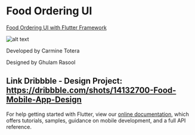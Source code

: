 # Food Ordering UI

<ins>Food Ordering UI with Flutter Framework</ins>

![alt text](https://github.com/carminetotera/Images/blob/master/food-ordering-app-ui?raw=true)

Developed by Carmine Totera

Designed by Ghulam Rasool

Link Dribbble - Design Project: https://dribbble.com/shots/14132700-Food-Mobile-App-Design
---
For help getting started with Flutter, view our
[online documentation](https://flutter.dev/docs), which offers tutorials,
samples, guidance on mobile development, and a full API reference.
